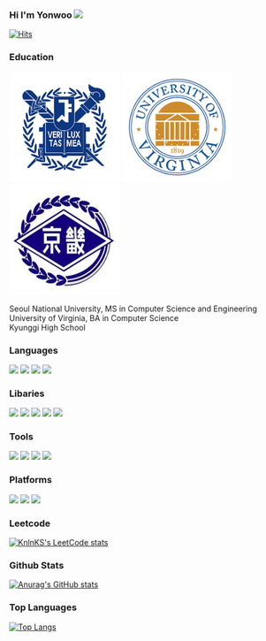 ### Hi I'm Yonwoo <img src="https://raw.githubusercontent.com/MartinHeinz/MartinHeinz/master/wave.gif" width="30px">
[![Hits](https://hits.seeyoufarm.com/api/count/incr/badge.svg?url=https%3A%2F%2Fgithub.com%2Fyc4ny&count_bg=%2379C83D&title_bg=%23DFD6D6&icon=&icon_color=%23E7E7E7&title=Hits&edge_flat=false)](https://hits.seeyoufarm.com)
 
### Education
<div class = "container">
    <img src="imgs/snu.jpg" alt="SNU" style="width:200px;height:200px">
    <img src="imgs/uva.jpg" alt="UVA" style="width:200px;height:200px">
    <img src="imgs/kyunggi.jpg" alt="Kyunggi" style="width:200px;height:200px">
</div>

Seoul National University, MS in Computer Science and Engineering <br/>
University of Virginia,    BA in Computer Science<br/>
Kyunggi High School<br/>

### Languages
![](https://img.shields.io/badge/Python-informational?style=flat&logo=python&logoColor=white&color=3776AB)
 <img src="https://img.shields.io/badge/C++-00599C?style=flat-square&logo=C%2B%2B&logoColor=white"/>
![](https://img.shields.io/badge/Java-informational?style=flat&logo=joplin&logoColor=white&color=F09820)
![](https://img.shields.io/badge/Matlab-informational?style=flat&logo=monster&logoColor=white&color=0052CC)

### Libaries
![](https://img.shields.io/badge/Pytorch-informational?style=flat&logo=pytorch&logoColor=white&color=EE4C2C)
![](https://img.shields.io/badge/Tensorflow-informational?style=flat&logo=tensorflow&logoColor=white&color=FF6F00)
![](https://img.shields.io/badge/OpenCV-informational?style=flat&logo=opencv&logoColor=white&color=5C3EE8)
![](https://img.shields.io/badge/OpenGL-informational?style=flat&logo=opengl&logoColor=white&color=5586A4)
![](https://img.shields.io/badge/Numpy-informational?style=flat&logo=numpy&logoColor=white&color=013243)

### Tools
![](https://img.shields.io/badge/Docker-informational?style=flat&logo=docker&logoColor=white&color=2496ED)
![](https://img.shields.io/badge/Git-informational?style=flat&logo=git&logoColor=white&color=F05032)
![](https://img.shields.io/badge/Anaconda-informational?style=flat&logo=anaconda&logoColor=white&color=44A833)
![](https://img.shields.io/badge/Jupyter-informational?style=flat&logo=jupyter&logoColor=white&color=F37626)

### Platforms
![](https://img.shields.io/badge/Linux-informational?style=flat&logo=linux&logoColor=white&color=FCC624)
![](https://img.shields.io/badge/Ubuntu-informational?style=flat&logo=ubuntu&logoColor=white&color=F37626)
![](https://img.shields.io/badge/MacOS-informational?style=flat&logo=macos&logoColor=white&color=000000)


### Leetcode
[![KnlnKS's LeetCode stats](https://leetcode-stats-six.vercel.app/?username=yhugestar)](https://github.com/KnlnKS/leetcode-stats)

### Github Stats
[![Anurag's GitHub stats](https://github-readme-stats.vercel.app/api?username=yc4ny&show_icons=true&theme=view)](https://github.com/anuraghazra/github-readme-stats)

### Top Languages
[![Top Langs](https://github-readme-stats.vercel.app/api/top-langs/?username=yc4ny&layout=compact)](https://github.com/anuraghazra/github-readme-stats) 

 
